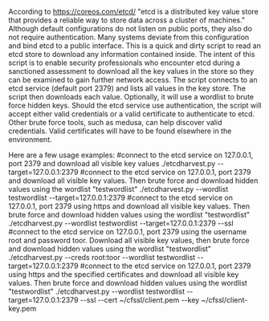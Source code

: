 According to https://coreos.com/etcd/ "etcd is a distributed key value store that provides a reliable way to store data across a cluster of machines." 
Although default configurations do not listen on public ports, they also do not require authentication. Many systems deviate from this configuration and bind etcd to a public interface. This is a quick and dirty script to read an etcd store to download any information contained inside. The intent of this script is to enable security professionals who encounter etcd during a sanctioned assessment to download all the key values in the store so they can be examined to gain further network access.
The script connects to an etcd service (default port 2379) and lists all values in the key store. The script then downloads each value. Optionally, it will use a wordlist to brute force hidden keys. Should the etcd service use authentication, the script will accept either valid credentials or a valid certificate to authenticate to etcd. Other brute force tools, such as medusa, can help discover valid credentials. Valid certificates will have to be found elsewhere in the environment. 

Here are a few usage examples:
#connect to the etcd service on 127.0.0.1, port 2379 and download all visible key values
./etcdharvest.py --target=127.0.0.1:2379
#connect to the etcd service on 127.0.0.1, port 2379 and download all visible key values. Then brute force and download hidden values using the wordlist "testwordlist"
./etcdharvest.py --wordlist testwordlist --target=127.0.0.1:2379
#connect to the etcd service on 127.0.0.1, port 2379 using https and download all visible key values. Then brute force and download hidden values using the wordlist "testwordlist"
./etcdharvest.py --wordlist testwordlist --target=127.0.0.1:2379 --ssl
#connect to the etcd service on 127.0.0.1, port 2379 using the username root and password toor. Download all visible key values, then brute force and download hidden values using the wordlist "testwordlist"
./etcdharvest.py --creds root:toor --wordlist testwordlist --target=127.0.0.1:2379
#connect to the etcd service on 127.0.0.1, port 2379 using https and the specified certificates and download all visible key values. Then brute force and download hidden values using the wordlist "testwordlist"
./etcdharvest.py --wordlist testwordlist --target=127.0.0.1:2379 --ssl --cert ~/cfssl/client.pem --key ~/cfssl/client-key.pem